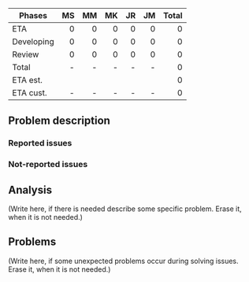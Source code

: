 | Phases            | MS | MM  |  MK  | JR |   JM | Total  |
|-----------------|----:|----:|----:|-----:|-----:|-------:|
| ETA                  |  0  |  0  |    0 |     0 |      0 |        0 |
| Developing      |  0  |  0  |    0 |    0 |      0 |         0 |
| Review             |  0  |  0  |    0 |    0 |      0 |         0 |
| Total                |   -  |   -  |   -   |  -    |   -    |         0 |
| ETA est.             |      |      |       |       |         |         0 |
| ETA cust.           |   -  |   -  |   -  |   -   |   -     |        0 |
## Problem description
### Reported issues
### Not-reported issues
## Analysis
(Write here, if there is needed describe some specific problem. Erase it, when it is not needed.)
## Problems
(Write here, if some unexpected problems occur during solving issues. Erase it, when it is not needed.) 
